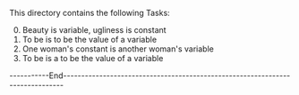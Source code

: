 This directory contains the following Tasks:

0. Beauty is variable, ugliness is constant
1. To be is to be the value of a variable
2. One woman's constant is another woman's variable
3. To be is a to be the value of a variable


-----------End------------------------------------------------------------------------------
